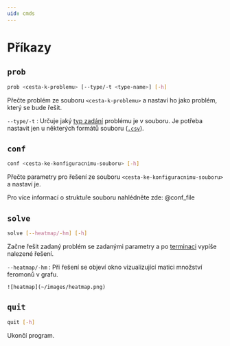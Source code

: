```yaml
---
uid: cmds
---
```


# Příkazy

## `prob`

```bash
prob <cesta-k-problemu> [--type/-t <type-name>] [-h]
```

Přečte problém ze souboru `<cesta-k-problemu>` a nastaví ho jako problém, který se bude řešit.

`--type/-t`
:   Určuje jaký [typ zadání](problem_file.md#typy-zadání) problému je v souboru. Je potřeba nastavit jen u některých formátů souboru ([`.csv`](csv_problem_file.md)).

## `conf`

```bash
conf <cesta-ke-konfiguracnimu-souboru> [-h]
```

Přečte parametry pro řešení ze souboru `<cesta-ke-konfiguracnimu-souboru>` a nastaví je.

Pro více informací o struktuře souboru nahlédněte zde: @conf_file

## `solve`

```bash
solve [--heatmap/-hm] [-h]
```

Začne řešit zadaný problém se zadanými parametry a po [terminaci](~/system_design/termination.md) vypíše nalezené řešení.

`--heatmap/-hm`
:   Při řešení se objeví okno vizualizující matici množství feromonů v grafu.

    ![heatmap](~/images/heatmap.png)

## `quit`

```bash
quit [-h]
```

Ukončí program.